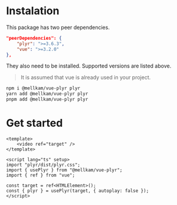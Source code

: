 # Instalation

This package has two peer dependencies. 

```json
"peerDependencies": {
	"plyr": ">=3.6.3",
	"vue": ">=3.2.0"
},
```

They also need to be installed. Supported versions are listed above.
> It is assumed that vue is already used in your project. 

```bash
npm i @mellkam/vue-plyr plyr
yarn add @mellkam/vue-plyr plyr
pnpm add @mellkam/vue-plyr plyr
```

# Get started

```vue
<template>
	<video ref="target" />
</template>

<script lang="ts" setup>
import "plyr/dist/plyr.css";
import { usePlyr } from "@mellkam/vue-plyr";
import { ref } from "vue";

const target = ref<HTMLElement>();
const { plyr } = usePlyr(target, { autoplay: false });
</script>
```